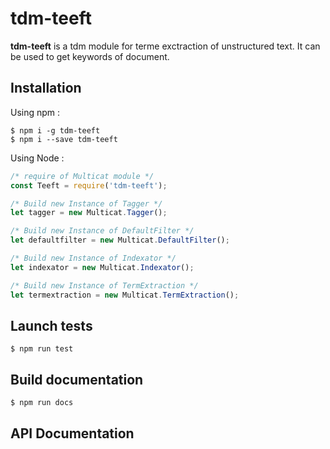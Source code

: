 # tdm-teeft

**tdm-teeft** is a tdm module for terme exctraction of unstructured text. It can be used to get keywords of document.

## Installation

Using npm :

```shell
$ npm i -g tdm-teeft
$ npm i --save tdm-teeft
```

Using Node :

```js
/* require of Multicat module */
const Teeft = require('tdm-teeft');

/* Build new Instance of Tagger */
let tagger = new Multicat.Tagger();

/* Build new Instance of DefaultFilter */
let defaultfilter = new Multicat.DefaultFilter();

/* Build new Instance of Indexator */
let indexator = new Multicat.Indexator();

/* Build new Instance of TermExtraction */
let termextraction = new Multicat.TermExtraction();
```

## Launch tests

```shell
$ npm run test
```

## Build documentation

```shell
$ npm run docs
```

## API Documentation

